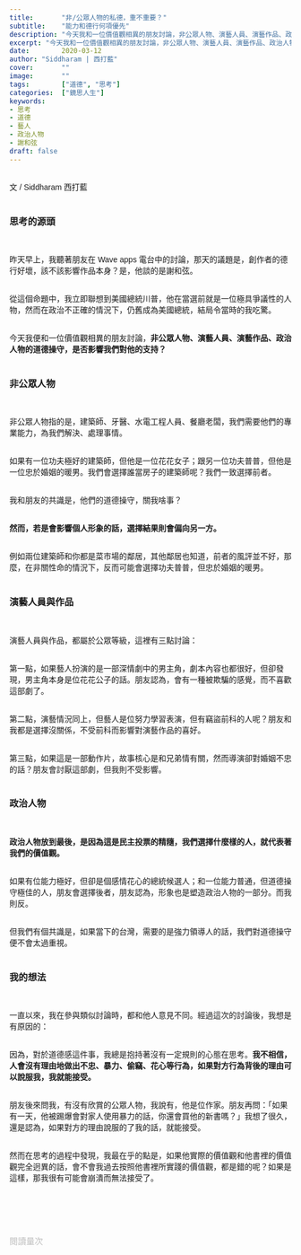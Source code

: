 ```yaml
---
title:       "非/公眾人物的私德，重不重要？"
subtitle:    "能力和德行何項優先"
description: "今天我和一位價值觀相異的朋友討論，非公眾人物、演藝人員、演藝作品、政治人物的道德操守，是否影響我們對他的支持？"
excerpt: "今天我和一位價值觀相異的朋友討論，非公眾人物、演藝人員、演藝作品、政治人物的道德操守，是否影響我們對他的支持？"
date:        2020-03-12
author: "Siddharam | 西打藍"
cover:       ""
image:       ""
tags:        ["道德", "思考"]
categories:  ["鏡思人生"]
keywords:
- 思考
- 道德
- 藝人
- 政治人物
- 謝和弦
draft: false
---
```


<article style="font-family: 'Noto Sans TC', '微軟正黑體', sans-serif; font-weight: 300;">

<br>文 / Siddharam 西打藍<br><br>

<h3 class="article-h1-color">思考的源頭</h3><br>

昨天早上，我聽著朋友在 Wave apps 電台中的討論，那天的議題是，創作者的德行好壞，該不該影響作品本身？是，他談的是謝和弦。<br><br>

從這個命題中，我立即聯想到美國總統川普，他在當選前就是一位極具爭議性的人物，然而在政治不正確的情況下，仍舊成為美國總統，結局令當時的我吃驚。<br><br>

今天我便和一位價值觀相異的朋友討論，<b>非公眾人物、演藝人員、演藝作品、政治人物的道德操守，是否影響我們對他的支持？</b><br><br>

<h3 class="article-h1-color">非公眾人物</h3><br>

非公眾人物指的是，建築師、牙醫、水電工程人員、餐廳老闆，我們需要他們的專業能力，為我們解決、處理事情。<br><br>

如果有一位功夫極好的建築師，但他是一位花花女子；跟另一位功夫普普，但他是一位忠於婚姻的暖男。我們會選擇誰當房子的建築師呢？我們一致選擇前者。<br><br>

我和朋友的共識是，他們的道德操守，關我啥事？<br><br>

<b>然而，若是會影響個人形象的話，選擇結果則會偏向另一方。</b><br><br>

例如兩位建築師和你都是菜市場的鄰居，其他鄰居也知道，前者的風評並不好，那麼，在非關性命的情況下，反而可能會選擇功夫普普，但忠於婚姻的暖男。<br><br>

<h3 class="article-h1-color">演藝人員與作品</h3><br>

演藝人員與作品，都屬於公眾等級，這裡有三點討論：<br><br>

第一點，如果藝人扮演的是一部深情劇中的男主角，劇本內容也都很好，但卻發現，男主角本身是位花花公子的話。朋友認為，會有一種被欺騙的感覺，而不喜歡這部劇了。<br><br>

第二點，演藝情況同上，但藝人是位努力學習表演，但有竊盜前科的人呢？朋友和我都是選擇沒關係，不受前科而影響對演藝作品的喜好。<br><br>

第三點，如果這是一部動作片，故事核心是和兄弟情有關，然而導演卻對婚姻不忠的話？朋友會討厭這部劇，但我則不受影響。<br><br>


<h3 class="article-h1-color">政治人物</h3><br>

<b>政治人物放到最後，是因為這是民主投票的精隨，我們選擇什麼樣的人，就代表著我們的價值觀。</b><br><br>

如果有位能力極好，但卻是個感情花心的總統候選人；和一位能力普通，但道德操守極佳的人，朋友會選擇後者，朋友認為，形象也是塑造政治人物的一部分。而我則反。<br><br>

但我們有個共識是，如果當下的台灣，需要的是強力領導人的話，我們對道德操守便不會太過重視。<br><br>


<h3 class="article-h1-color">我的想法</h3><br>

一直以來，我在參與類似討論時，都和他人意見不同。經過這次的討論後，我想是有原因的：<br><br>

因為，對於道德感這件事，我總是抱持著沒有一定規則的心態在思考。<b>我不相信，人會沒有理由地做出不忠、暴力、偷竊、花心等行為，如果對方行為背後的理由可以說服我，我就能接受。</b><br><br>

朋友後來問我，有沒有欣賞的公眾人物，我說有，他是位作家。朋友再問：「如果有一天，他被踢爆會對家人使用暴力的話，你還會買他的新書嗎？」我想了很久，還是認為，如果對方的理由說服的了我的話，就能接受。<br><br>

然而在思考的過程中發現，我最在乎的點是，如果他實際的價值觀和他書裡的價值觀完全迥異的話，會不會我過去按照他書裡所實踐的價值觀，都是錯的呢？如果是這樣，那我很有可能會崩潰而無法接受了。<br><br>



<br><br><br>

</article>

<div style="color: #bfbfbf; font-size: 15px;" id="busuanzi_container_page_pv">
  閱讀量<span id="busuanzi_value_page_pv"></span>次
</div>

<script src="../../js/post.js"></script>




